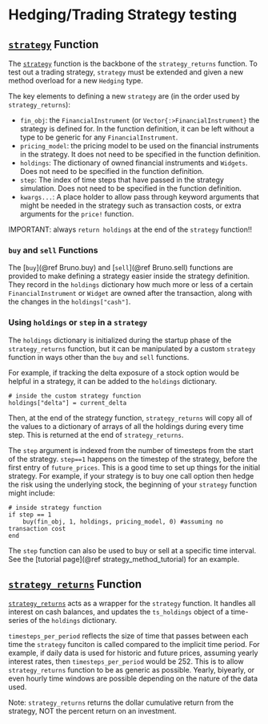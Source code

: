# Hedging/Trading Strategy testing

## [`strategy`](@ref) Function 
The [`strategy`](@ref) function is the backbone of the `strategy_returns` function. To test out a trading strategy, `strategy` must be extended and given a new method overload for a new `Hedging` type. 

The key elements to defining a new `strategy` are (in the order used by `strategy_returns`):
* `fin_obj`: the `FinancialInstrument` (or `Vector{:>FinancialInstrument}` the strategy is defined for. In the function definition, it can be left without a type to be generic for any `FinancialInstrument`. 
* `pricing_model`: the pricing model to be used on the financial instruments in the strategy. It does not need to be specified in the function definition. 
* `holdings`: The dictionary of owned financial instruments and `Widgets`. Does not need to be specified in the function definition.
* `step`: The index of time steps that have passed in the strategy simulation. Does not need to be specified in the function definition. 
* `kwargs...`: A place holder to allow pass through keyword arguments that might be needed in the strategy such as transaction costs, or extra arguments for the `price!` function. 

IMPORTANT: always `return holdings` at the end of the `strategy` function!!

### `buy` and `sell` Functions
The [`buy`](@ref Bruno.buy) and [`sell`](@ref Bruno.sell) functions are provided to make defining a strategy easier inside the strategy definition. They record in the `holdings` dictionary how much more or less of a certain `FinancialInstrument` or `Widget` are owned after the transaction, along with the changes in the `holdings["cash"]`. 

### Using `holdings` or `step` in a `strategy`
The `holdings` dictionary is initialized during the startup phase of the `strategy_returns` function, but it can be manipulated by a custom `strategy` function in ways other than the `buy` and `sell` functions. 

For example, if tracking the delta exposure of a stock option would be helpful in a strategy, it can be added to the `holdings` dictionary.
```
# inside the custom strategy function
holdings["delta"] = current_delta
```
Then, at the end of the strategy function, `strategy_returns` will copy all of the values to a dictionary of arrays of all the holdings during every time step. This is returned at the end of `strategy_returns`. 

The `step` argument is indexed from the number of timesteps from the start of the strategy. 
`step==1` happens on the timestep of the strategy, before the first entry of `future_prices`. 
This is a good time to set up things for the initial strategy.
For example, if your strategy is to buy one call option then hedge the risk using the underlying stock, the beginning of your `strategy` function might include:

```
# inside strategy function
if step == 1
    buy(fin_obj, 1, holdings, pricing_model, 0) #assuming no transaction cost
end
```

The `step` function can also be used to buy or sell at a specific time interval. See the [tutorial page](@ref strategy_method_tutorial) for an example. 

## [`strategy_returns`](@ref) Function
[`strategy_returns`](@ref) acts as a wrapper for the `strategy` function. It handles all interest on cash balances, and updates the `ts_holdings` object of a time-series of the `holdings` dictionary. 

`timesteps_per_period` reflects the size of time that passes between each time the `strategy` funciton is called compared to the implicit time period.
For example, if daily data is used for historic and future prices, assuming yearly interest rates, then `timesteps_per_period` would be 252. 
This is to allow `strategy_returns` function to be as generic as possible. Yearly, biyearly, or even hourly time windows are possible depending on the nature of the data used. 

Note: `strategy_returns` returns the dollar cumulative return from the strategy, NOT the percent return on an investment. 